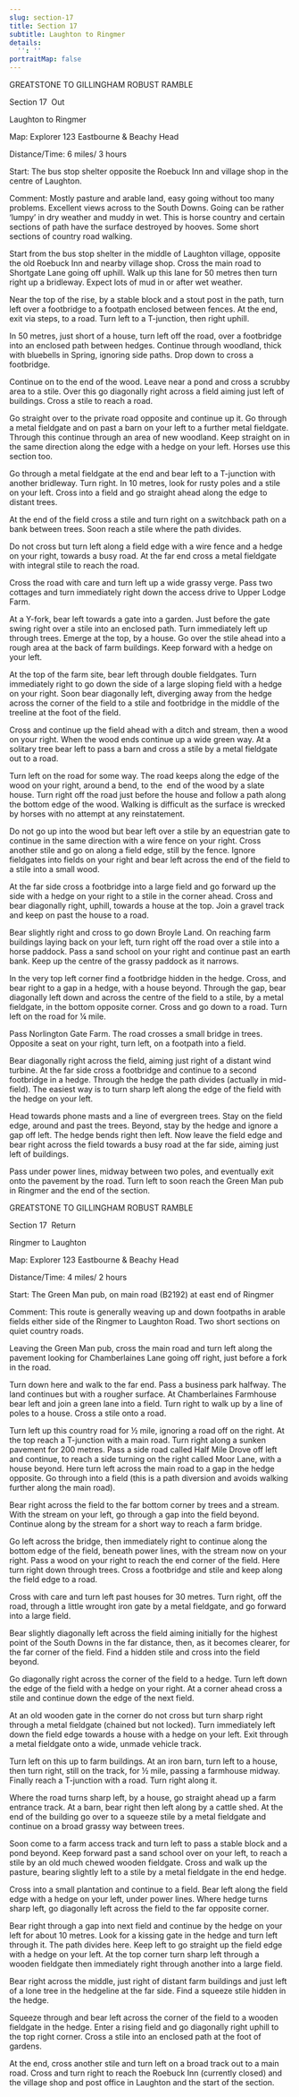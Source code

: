 ```yaml
---
slug: section-17
title: Section 17
subtitle: Laughton to Ringmer
details:
  '': ''
portraitMap: false
---
```

GREATSTONE TO GILLINGHAM ROBUST RAMBLE

Section 17  Out

Laughton to Ringmer

Map: Explorer 123 Eastbourne & Beachy Head

Distance/Time: 6 miles/ 3 hours

Start: The bus stop shelter opposite the Roebuck Inn and village shop in the centre of Laughton.

Comment: Mostly pasture and arable land, easy going without too many problems. Excellent views across to the South Downs. Going can be rather ‘lumpy’ in dry weather and muddy in wet. This is horse country and certain sections of path have the surface destroyed by hooves. Some short sections of country road walking.

Start from the bus stop shelter in the middle of Laughton village, opposite the old Roebuck Inn and nearby village shop. Cross the main road to Shortgate Lane going off uphill. Walk up this lane for 50 metres then turn right up a bridleway. Expect lots of mud in or after wet weather.

Near the top of the rise, by a stable block and a stout post in the path, turn left over a footbridge to a footpath enclosed between fences. At the end, exit via steps, to a road. Turn left to a T-junction, then right uphill.

In 50 metres, just short of a house, turn left off the road, over a footbridge into an enclosed path between hedges. Continue through woodland, thick with bluebells in Spring, ignoring side paths. Drop down to cross a footbridge.

Continue on to the end of the wood. Leave near a pond and cross a scrubby area to a stile. Over this go diagonally right across a field aiming just left of buildings. Cross a stile to reach a road.

Go straight over to the private road opposite and continue up it. Go through a metal fieldgate and on past a barn on your left to a further metal fieldgate. Through this continue through an area of new woodland. Keep straight on in the same direction along the edge with a hedge on your left. Horses use this section too.

Go through a metal fieldgate at the end and bear left to a T-junction with another bridleway. Turn right. In 10 metres, look for rusty poles and a stile on your left. Cross into a field and go straight ahead along the edge to distant trees.

At the end of the field cross a stile and turn right on a switchback path on a bank between trees. Soon reach a stile where the path divides.

Do not cross but turn left along a field edge with a wire fence and a hedge on your right, towards a busy road. At the far end cross a metal fieldgate with integral stile to reach the road.

Cross the road with care and turn left up a wide grassy verge. Pass two cottages and turn immediately right down the access drive to Upper Lodge Farm.

At a Y-fork, bear left towards a gate into a garden. Just before the gate swing right over a stile into an enclosed path. Turn immediately left up through trees. Emerge at the top, by a house. Go over the stile ahead into a rough area at the back of farm buildings. Keep forward with a hedge on your left.

At the top of the farm site, bear left through double fieldgates. Turn immediately right to go down the side of a large sloping field with a hedge on your right. Soon bear diagonally left, diverging away from the hedge across the corner of the field to a stile and footbridge in the middle of the treeline at the foot of the field.

Cross and continue up the field ahead with a ditch and stream, then a wood on your right. When the wood ends continue up a wide green way. At a solitary tree bear left to pass a barn and cross a stile by a metal fieldgate out to a road.

Turn left on the road for some way. The road keeps along the edge of the wood on your right, around a bend, to the  end of the wood by a slate house. Turn right off the road just before the house and follow a path along the bottom edge of the wood. Walking is difficult as the surface is wrecked by horses with no attempt at any reinstatement.

Do not go up into the wood but bear left over a stile by an equestrian gate to continue in the same direction with a wire fence on your right. Cross another stile and go on along a field edge, still by the fence. Ignore fieldgates into fields on your right and bear left across the end of the field to a stile into a small wood.

At the far side cross a footbridge into a large field and go forward up the side with a hedge on your right to a stile in the corner ahead. Cross and bear diagonally right, uphill, towards a house at the top. Join a gravel track and keep on past the house to a road.

Bear slightly right and cross to go down Broyle Land. On reaching farm buildings laying back on your left, turn right off the road over a stile into a horse paddock. Pass a sand school on your right and continue past an earth bank. Keep up the centre of the grassy paddock as it narrows.

In the very top left corner find a footbridge hidden in the hedge. Cross, and bear right to a gap in a hedge, with a house beyond. Through the gap, bear diagonally left down and across the centre of the field to a stile, by a metal fieldgate, in the bottom opposite corner. Cross and go down to a road. Turn left on the road for ¼ mile.

Pass Norlington Gate Farm. The road crosses a small bridge in trees. Opposite a seat on your right, turn left, on a footpath into a field.

Bear diagonally right across the field, aiming just right of a distant wind turbine. At the far side cross a footbridge and continue to a second footbridge in a hedge. Through the hedge the path divides (actually in mid-field). The easiest way is to turn sharp left along the edge of the field with the hedge on your left.

Head towards phone masts and a line of evergreen trees. Stay on the field edge, around and past the trees. Beyond, stay by the hedge and ignore a gap off left. The hedge bends right then left. Now leave the field edge and bear right across the field towards a busy road at the far side, aiming just left of buildings.

Pass under power lines, midway between two poles, and eventually exit onto the pavement by the road. Turn left to soon reach the Green Man pub in Ringmer and the end of the section.

GREATSTONE TO GILLINGHAM ROBUST RAMBLE

Section 17  Return

Ringmer to Laughton

Map: Explorer 123 Eastbourne & Beachy Head

Distance/Time: 4 miles/ 2 hours

Start: The Green Man pub, on main road (B2192) at east end of Ringmer

Comment: This route is generally weaving up and down footpaths in arable fields either side of the Ringmer to Laughton Road. Two short sections on quiet country roads.

Leaving the Green Man pub, cross the main road and turn left along the pavement looking for Chamberlaines Lane going off right, just before a fork in the road.

Turn down here and walk to the far end. Pass a business park halfway. The land continues but with a rougher surface. At Chamberlaines Farmhouse bear left and join a green lane into a field. Turn right to walk up by a line of poles to a house. Cross a stile onto a road.

Turn left up this country road for ½ mile, ignoring a road off on the right. At the top reach a T-junction with a main road. Turn right along a sunken pavement for 200 metres. Pass a side road called Half Mile Drove off left and continue, to reach a side turning on the right called Moor Lane, with a house beyond. Here turn left across the main road to a gap in the hedge opposite. Go through into a field (this is a path diversion and avoids walking further along the main road).

Bear right across the field to the far bottom corner by trees and a stream. With the stream on your left, go through a gap into the field beyond. Continue along by the stream for a short way to reach a farm bridge.

Go left across the bridge, then immediately right to continue along the bottom edge of the field, beneath power lines, with the stream now on your right. Pass a wood on your right to reach the end corner of the field. Here turn right down through trees. Cross a footbridge and stile and keep along the field edge to a road.

Cross with care and turn left past houses for 30 metres. Turn right, off the road, through a little wrought iron gate by a metal fieldgate, and go forward into a large field.

Bear slightly diagonally left across the field aiming initially for the highest point of the South Downs in the far distance, then, as it becomes clearer, for the far corner of the field. Find a hidden stile and cross into the field beyond.

Go diagonally right across the corner of the field to a hedge. Turn left down the edge of the field with a hedge on your right. At a corner ahead cross a stile and continue down the edge of the next field.

At an old wooden gate in the corner do not cross but turn sharp right through a metal fieldgate (chained but not locked). Turn immediately left down the field edge towards a house with a hedge on your left. Exit through a metal fieldgate onto a wide, unmade vehicle track.

Turn left on this up to farm buildings. At an iron barn, turn left to a house, then turn right, still on the track, for ½ mile, passing a farmhouse midway. Finally reach a T-junction with a road. Turn right along it.

Where the road turns sharp left, by a house, go straight ahead up a farm entrance track. At a barn, bear right then left along by a cattle shed. At the end of the building go over to a squeeze stile by a metal fieldgate and continue on a broad grassy way between trees.

Soon come to a farm access track and turn left to pass a stable block and a pond beyond. Keep forward past a sand school over on your left, to reach a stile by an old much chewed wooden fieldgate. Cross and walk up the pasture, bearing slightly left to a stile by a metal fieldgate in the end hedge.

Cross into a small plantation and continue to a field. Bear left along the field edge with a hedge on your left, under power lines. Where hedge turns sharp left, go diagonally left across the field to the far opposite corner.

Bear right through a gap into next field and continue by the hedge on your left for about 10 metres. Look for a kissing gate in the hedge and turn left through it. The path divides here. Keep left to go straight up the field edge with a hedge on your left. At the top corner turn sharp left through a wooden fieldgate then immediately right through another into a large field.

Bear right across the middle, just right of distant farm buildings and just left of a lone tree in the hedgeline at the far side. Find a squeeze stile hidden in the hedge.

Squeeze through and bear left across the corner of the field to a wooden fieldgate in the hedge. Enter a rising field and go diagonally right uphill to the top right corner. Cross a stile into an enclosed path at the foot of gardens.

At the end, cross another stile and turn left on a broad track out to a main road. Cross and turn right to reach the Roebuck Inn (currently closed) and the village shop and post office in Laughton and the start of the section.
